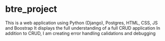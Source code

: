 # btre_project
This is a web application using Python (Django), Postgres, HTML, CSS, JS and Boostrap
It displays the full understanding of a full CRUD application 
In addition to CRUD, I am creating error handling calidations and debugging

